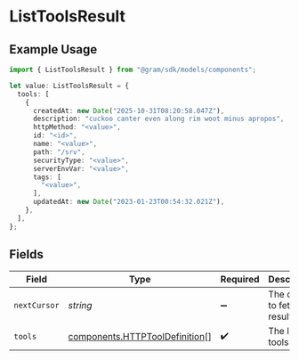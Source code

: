 # ListToolsResult

## Example Usage

```typescript
import { ListToolsResult } from "@gram/sdk/models/components";

let value: ListToolsResult = {
  tools: [
    {
      createdAt: new Date("2025-10-31T08:20:58.047Z"),
      description: "cuckoo canter even along rim woot minus apropos",
      httpMethod: "<value>",
      id: "<id>",
      name: "<value>",
      path: "/srv",
      securityType: "<value>",
      serverEnvVar: "<value>",
      tags: [
        "<value>",
      ],
      updatedAt: new Date("2023-01-23T00:54:32.021Z"),
    },
  ],
};
```

## Fields

| Field                                                                            | Type                                                                             | Required                                                                         | Description                                                                      |
| -------------------------------------------------------------------------------- | -------------------------------------------------------------------------------- | -------------------------------------------------------------------------------- | -------------------------------------------------------------------------------- |
| `nextCursor`                                                                     | *string*                                                                         | :heavy_minus_sign:                                                               | The cursor to fetch results from                                                 |
| `tools`                                                                          | [components.HTTPToolDefinition](../../models/components/httptooldefinition.md)[] | :heavy_check_mark:                                                               | The list of tools                                                                |